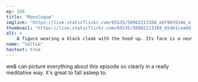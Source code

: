 ```yaml
---
ep: 108
title: "Monologue"
imglink: "https://live.staticflickr.com/65535/50982213168_e6f9039346_o.jpg"
thumbnail: "https://live.staticflickr.com/65535/50982213168_b54b1caa8d_q.jpg"
alt: >
    A figure wearing a black cloak with the hood up. Its face is a neutral Greek chorus mask with black emptiness behind the eye and mouth openings.
name: "Salts&"
hastext: true
---
```

we& can picture everything about this episode so clearly in a really meditative way. it's great to fall asleep to.
